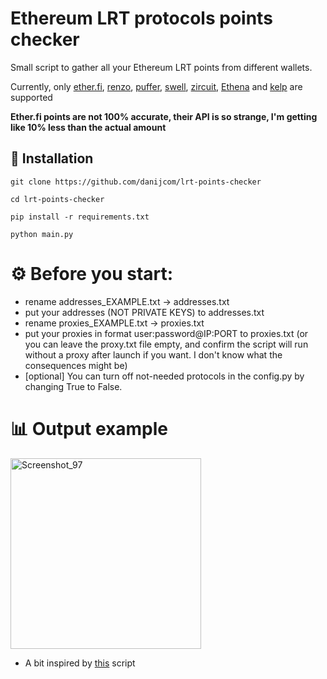 # Ethereum LRT protocols points checker
 Small script to gather all your Ethereum LRT points from different wallets. 
 
 Currently, only [ether.fi](https://app.ether.fi/portfolio), [renzo](https://app.renzoprotocol.com/portfolio), [puffer](https://quest.puffer.fi/), [swell](https://app.swellnetwork.io/), [zircuit](https://stake.zircuit.com/), [Ethena](https://www.ethena.fi/) and [kelp](https://kelpdao.xyz/dashboard/) are supported

 __Ether.fi points are not 100% accurate, their API is so strange, I'm getting like 10% less than the actual amount__

<h2>🚀 Installation</h2>

```
git clone https://github.com/danijcom/lrt-points-checker

cd lrt-points-checker

pip install -r requirements.txt

python main.py
```

# ⚙️ Before you start:
- rename addresses_EXAMPLE.txt -> addresses.txt
- put your addresses (NOT PRIVATE KEYS) to addresses.txt
- rename proxies_EXAMPLE.txt -> proxies.txt
- put your proxies in format user:password@IP:PORT to proxies.txt (or you can leave the proxy.txt file empty, and confirm the script will run without a proxy after launch if you want. I don't know what the consequences might be)
- [optional] You can turn off not-needed protocols in the config.py by changing True to False.

# 📊 Output example

<img width="305" alt="Screenshot_97" src="https://github.com/danijcom/lrt-points-checker/assets/46953160/3704d1cc-f4f7-4098-ba83-55ecc7d4b784">


* A bit inspired by [this](https://github.com/Jcomper/etherfidailycollector) script
